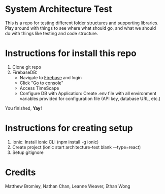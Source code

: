 # System Architecture Test

This is a repo for testing different folder structures and supporting libraries. Play around with things to see where what should go, and what we should do with things like testing and code structure.

# Instructions for install this repo

1. Clone git repo
2. FirebaseDB:
	- Navigate to [Firebase](https://firebase.google.com) and login
	- Click "Go to console"
	- Access TimeScape
	- Configure DB with Application:
		Create .env file with all environment variables provided for configuration file (API key, database URL, etc.)		

You finished, **Yay!**

# Instructions for creating setup

1. Ionic: Install ionic CLI (npm install -g ionic)
2. Create project (ionic start architecture-test blank --type=react)
3. Setup gitignore

# Credits

Matthew Bromley, Nathan Chan, Leanne Weaver, Ethan Wong
